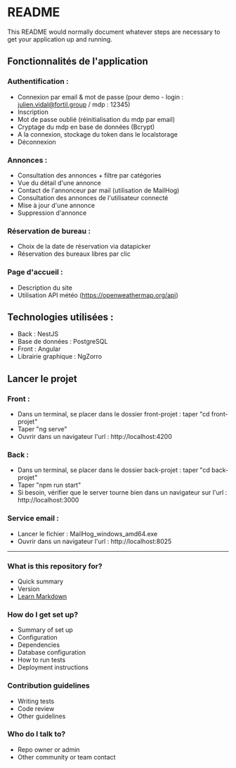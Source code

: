 # README #

This README would normally document whatever steps are necessary to get your application up and running.

## Fonctionnalités de l'application ##

### Authentification :
- Connexion par email & mot de passe (pour demo - login : julien.vidal@fortil.group / mdp : 12345)
- Inscription
- Mot de passe oublié (réinitialisation du mdp par email)
- Cryptage du mdp en base de données (Bcrypt)
- A la connexion, stockage du token dans le localstorage
- Déconnexion

### Annonces :
- Consultation des annonces + filtre par catégories
- Vue du détail d'une annonce
- Contact de l'annonceur par mail (utilisation de MailHog)
- Consultation des annonces de l'utilisateur connecté
- Mise à jour d'une annonce
- Suppression d'annonce

### Réservation de bureau :
- Choix de la date de réservation via datapicker
- Réservation des bureaux libres par clic

### Page d'accueil :
- Description du site
- Utilisation API météo (https://openweathermap.org/api)

## Technologies utilisées : ##

* Back : NestJS
* Base de données : PostgreSQL
* Front : Angular
* Librairie graphique : NgZorro

## Lancer le projet ##

### Front :
- Dans un terminal, se placer dans le dossier front-projet : taper "cd front-projet"
- Taper "ng serve"
- Ouvrir dans un navigateur l'url : http://localhost:4200

### Back :
- Dans un terminal, se placer dans le dossier back-projet : taper "cd back-projet"
- Taper "npm run start"
- Si besoin, vérifier que le server tourne bien dans un navigateur sur l'url : http://localhost:3000

### Service email :
- Lancer le fichier : MailHog_windows_amd64.exe
- Ouvrir dans un navigateur l'url : http://localhost:8025 





***


### What is this repository for? ###

* Quick summary
* Version
* [Learn Markdown](https://bitbucket.org/tutorials/markdowndemo)

### How do I get set up? ###

* Summary of set up
* Configuration
* Dependencies
* Database configuration
* How to run tests
* Deployment instructions

### Contribution guidelines ###

* Writing tests
* Code review
* Other guidelines

### Who do I talk to? ###

* Repo owner or admin
* Other community or team contact